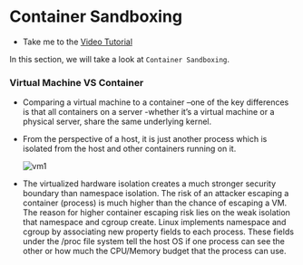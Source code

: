 # Container Sandboxing

  - Take me to the [Video Tutorial](https://kodekloud.com/topic/container-sandboxing/)

In this section, we will take a look at `Container Sandboxing`.

### Virtual Machine VS Container

- Comparing a virtual machine to a container –one of the key differences is that all containers on a server -whether it’s a virtual machine or a physical server, share the same underlying kernel.

- From the perspective of a host, it is just another process which is isolated from the host and other containers running on it.

  ![vm1](../../images/vm1.png)
  
- The virtualized hardware isolation creates a much stronger security boundary than namespace isolation. The risk of an attacker escaping a container (process) is much higher than the chance of escaping a VM. The reason for higher container escaping risk lies on the weak isolation that namespace and cgroup create. Linux implements namespace and cgroup by associating new property fields to each process. These fields under the /proc file system tell the host OS if one process can see the other or how much the CPU/Memory budget that the process can use.
